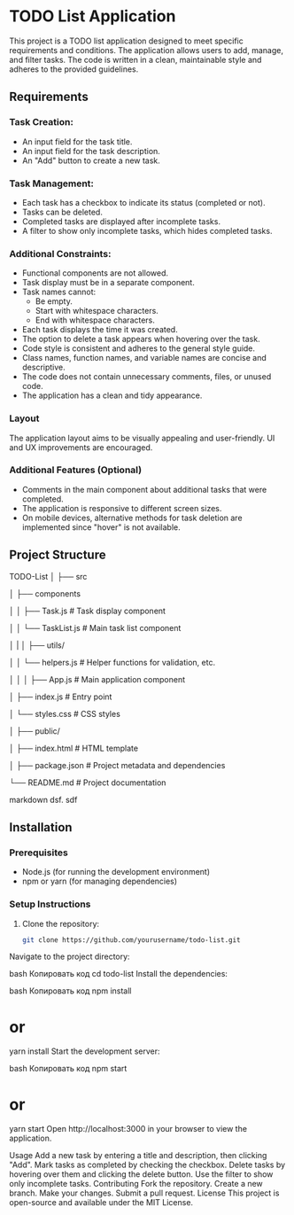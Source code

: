 # TODO List Application

This project is a TODO list application designed to meet specific requirements and conditions. The application allows users to add, manage, and filter tasks. The code is written in a clean, maintainable style and adheres to the provided guidelines.

## Requirements

### Task Creation:
- An input field for the task title.
- An input field for the task description.
- An "Add" button to create a new task.

### Task Management:
- Each task has a checkbox to indicate its status (completed or not).
- Tasks can be deleted.
- Completed tasks are displayed after incomplete tasks.
- A filter to show only incomplete tasks, which hides completed tasks.

### Additional Constraints:
- Functional components are not allowed.
- Task display must be in a separate component.
- Task names cannot:
  - Be empty.
  - Start with whitespace characters.
  - End with whitespace characters.
- Each task displays the time it was created.
- The option to delete a task appears when hovering over the task.
- Code style is consistent and adheres to the general style guide.
- Class names, function names, and variable names are concise and descriptive.
- The code does not contain unnecessary comments, files, or unused code.
- The application has a clean and tidy appearance.

### Layout
The application layout aims to be visually appealing and user-friendly. UI and UX improvements are encouraged.

### Additional Features (Optional)
- Comments in the main component about additional tasks that were completed.
- The application is responsive to different screen sizes.
- On mobile devices, alternative methods for task deletion are implemented since "hover" is not available.

## Project Structure

TODO-List
│ ├── src

│ ├── components

│ │ ├── Task.js # Task display component

│ │ └── TaskList.js # Main task list component 

│ |
│ ├── utils/

│ │ └── helpers.js # Helper functions for validation, etc.

│ │ │ ├── App.js # Main application component

│ ├── index.js # Entry point 

│ └── styles.css # CSS styles

│ ├── public/ 

│ ├── index.html # HTML template

│ ├── package.json # Project metadata and dependencies

└── README.md # Project documentation

markdown
dsf.
sdf

## Installation

### Prerequisites
- Node.js (for running the development environment)
- npm or yarn (for managing dependencies)

### Setup Instructions

1. Clone the repository:

   ```bash
   git clone https://github.com/yourusername/todo-list.git
Navigate to the project directory:

bash
Копировать код
cd todo-list
Install the dependencies:

bash
Копировать код
npm install
# or
yarn install
Start the development server:

bash
Копировать код
npm start
# or
yarn start
Open http://localhost:3000 in your browser to view the application.

Usage
Add a new task by entering a title and description, then clicking "Add".
Mark tasks as completed by checking the checkbox.
Delete tasks by hovering over them and clicking the delete button.
Use the filter to show only incomplete tasks.
Contributing
Fork the repository.
Create a new branch.
Make your changes.
Submit a pull request.
License
This project is open-source and available under the MIT License.
